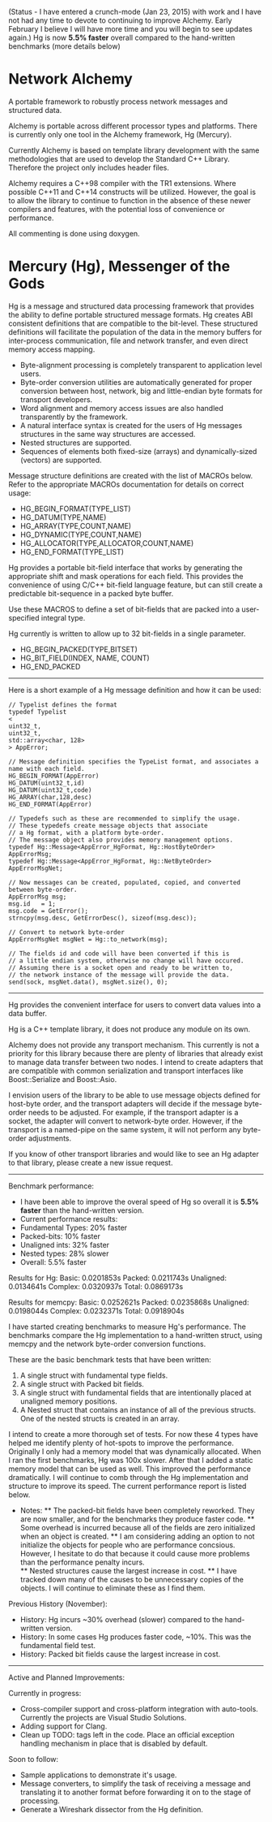 (Status - I have entered a crunch-mode (Jan 23, 2015) with work and I have not had any time to devote to continuing to improve Alchemy. Early February I believe I will have more time and you will begin to see updates again.) 
Hg is now **5.5% faster** overall compared to the hand-written benchmarks (more details below)

Network Alchemy
========================================================
A portable framework to robustly process network messages and structured data. 

Alchemy is portable across different processor types and platforms. 
There is currently only one tool in the Alchemy framework, Hg (Mercury).

Currently Alchemy is based on template library development with
the same methodologies that are used to develop the Standard C++ Library.
Therefore the project only includes header files.

Alchemy requires a C++98 compiler with the TR1 extensions.
Where possible C++11 and C++14 constructs will be utilized.
However, the goal is to allow the library to continue to function
in the absence of these newer compilers and features, with the
potential loss of convenience or performance. 

All commenting is done using doxygen.

Mercury (Hg), Messenger of the Gods
==============================

Hg is a message and structured data processing framework that
provides the ability to define portable structured message
formats. Hg creates ABI consistent definitions that are compatible
to the bit-level. These structured definitions will facilitate the 
population of the data in the memory buffers for inter-process communication, 
file and network transfer, and even direct memory access mapping.

* Byte-alignment processing is completely transparent to application level
users. 
* Byte-order conversion utilities are automatically generated for 
proper conversion between host, network, big and little-endian 
byte formats for transport developers. 
* Word alignment and memory access issues are also handled transparently
by the framework. 
* A natural interface syntax is created for the users of Hg messages
structures in the same way structures are accessed. 
* Nested structures are supported.
* Sequences of elements both fixed-size (arrays) and dynamically-sized (vectors)
are supported.

Message structure definitions are created with the list of MACROs below.
Refer to the appropriate MACROs documentation for details on correct
usage:

  - HG_BEGIN_FORMAT(TYPE_LIST)
  -   HG_DATUM(TYPE,NAME)
  -   HG_ARRAY(TYPE,COUNT,NAME)
  -   HG_DYNAMIC(TYPE,COUNT,NAME)
  -   HG_ALLOCATOR(TYPE,ALLOCATOR,COUNT,NAME)
  - HG_END_FORMAT(TYPE_LIST)

Hg provides a portable bit-field interface that works by generating the
appropriate shift and mask operations for each field. This provides the 
convenience of using C/C++ bit-field language feature, but can still
create a predictable bit-sequence in a packed byte buffer.

Use these MACROS to define a set of bit-fields that are packed 
into a user-specified integral type.

Hg currently is written to allow up to 32 bit-fields in a single parameter.

  - HG_BEGIN_PACKED(TYPE,BITSET)
  -   HG_BIT_FIELD(INDEX, NAME, COUNT)
  - HG_END_PACKED

-------------

Here is a short example of a Hg message definition and how it can be used:

`// Typelist defines the format`  
`typedef Typelist`  
`<`  
  `uint32_t,`  
  `uint32_t,`  
  `std::array<char, 128>`  
`> AppError;`  
  
`// Message definition specifies the TypeList format, and associates a name with each field.`  
`HG_BEGIN_FORMAT(AppError)`  
  `HG_DATUM(uint32_t,id)`  
  `HG_DATUM(uint32_t,code)`  
  `HG_ARRAY(char,128,desc)`  
`HG_END_FORMAT(AppError)`  
  
`// Typedefs such as these are recommended to simplify the usage.`  
`// These typedefs create message objects that associate`  
`// a Hg format, with a platform byte-order.`  
`// The message object also provides memory management options.`  
`typedef Hg::Message<AppError_HgFormat, Hg::HostByteOrder>     AppErrorMsg;`  
`typedef Hg::Message<AppError_HgFormat, Hg::NetByteOrder>      AppErrorMsgNet;`  
  
`// Now messages can be created, populated, copied, and converted between byte-order.`  
`AppErrorMsg msg;`  
`msg.id   = 1;`  
`msg.code = GetError();`  
`strncpy(msg.desc, GetErrorDesc(), sizeof(msg.desc));`  
  
`// Convert to network byte-order`  
`AppErrorMsgNet msgNet = Hg::to_network(msg);`  
  
`// The fields id and code will have been converted if this is`   
`// a little endian system, otherwise no change will have occured.`  
`// Assuming there is a socket open and ready to be written to,`  
`// the network instance of the message will provide the data.`  
`send(sock, msgNet.data(), msgNet.size(), 0);`

-------------

Hg provides the convenient interface for users to convert data values into a data buffer. 

Hg is a C++ template library, it does not produce any module on its own. 

Alchemy does not provide any transport mechanism. This currently is not a priority for this library because there are plenty of libraries that already exist to manage data transfer between two nodes. I intend to create adapters that are compatible with common serialization and transport interfaces like Boost::Serialize and Boost::Asio. 

I envision users of the library to be able to use message objects defined for host-byte order, and the transport adapters will decide if the message byte-order needs to be adjusted. For example, if the transport adapter is a socket, the adapter will convert to network-byte order. However, if the transport is a named-pipe on the same system, it will not perform any byte-order adjustments.

If you know of other transport libraries and would like to see an Hg adapter to that library, please create a new issue request.

-------------
Benchmark performance:

* I have been able to improve the overal speed of Hg so overall it is **5.5% faster** than the hand-written version.
* Current performance results:
* Fundamental Types: 20% faster
* Packed-bits:       10% faster
* Unaligned ints:    32% faster
* Nested types:      28% slower
* Overall:           5.5% faster

Results for Hg: 
Basic:     0.0201853s 
Packed:    0.0211743s 
Unaligned: 0.0134641s 
Complex:   0.0320937s 
Total:     0.0869173s 

Results for memcpy: 
Basic:     0.0252621s 
Packed:    0.0235868s 
Unaligned: 0.0198044s 
Complex:   0.0232371s 
Total:     0.0918904s 

I have started creating benchmarks to measure Hg's performance. The benchmarks compare the Hg implementation to a hand-written struct, using memcpy and the network byte-order conversion functions. 

These are the basic benchmark tests that have been written:

1. A single struct with fundamental type fields.  
2. A single struct with Packed bit fields.  
3. A single struct with fundamental fields that are intentionally placed at unaligned memory positions.  
4. A Nested struct that contains an instance of all of the previous structs. One of the nested structs is created in an   array.

I intend to create a more thorough set of tests. For now these 4 types have helped me identify plenty of hot-spots to improve the performance. Originally I only had a memory model that was dynamically allocated. When I ran the first benchmarks, Hg was 100x slower. After that I added a static memory model that can be used as well. This improved the performance dramatically. I will continue to comb through the Hg implementation and structure to improve its speed. The current performance report is listed below.

* Notes: 
** The packed-bit fields have been completely reworked. They are now smaller, and for the benchmarks they produce faster code. 
** Some overhead is incurred because all of the fields are zero initialized when an object is created. 
** I am considering adding an option to not initialize the objects for people who are performance concsious. However, I hesitate to do that because it could cause more problems than the performance penalty incurs.  
** Nested structures cause the largest increase in cost. 
** I have tracked down many of the causes to be unnecessary copies of the objects. I will continue to eliminate these as I find them.   

Previous History (November):
* History: Hg incurs ~30% overhead (slower) compared to the hand-written version. 
* History: In some cases Hg produces faster code, ~10%. This was the fundamental field test. 
* History: Packed bit fields cause the largest increase in cost. 

-------------

Active and Planned Improvements:

Currently in progress:
 * Cross-compiler support and cross-platform integration with auto-tools. Currently the projects are Visual Studio Solutions.
 * Adding support for Clang.
 * Clean up TODO: tags left in the code. Place an official exception handling mechanism in place that is disabled by default.

Soon to follow:
 * Sample applications to demonstrate it's usage.
 * Message converters, to simplify the task of receiving a message and translating it to another format before forwarding it on to the stage of processing.
 * Generate a Wireshark dissector from the Hg definition.
 
